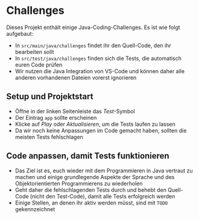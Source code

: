 # Challenges

Dieses Projekt enthält einige Java-Coding-Challenges. Es ist wie folgt aufgebaut:

- In `src/main/java/challenges` findet ihr den Quell-Code, den ihr bearbeiten sollt
- In `src/test/java/challenges` finden sich die Tests, die automatisch euren Code prüfen
- Wir nutzen die Java Integration von VS-Code und können daher alle anderen vorhandenen Dateien vorerst ignorieren

## Setup und Projektstart

- Öffne in der linken Seitenleiste das _Test_-Symbol
- Der Eintrag `app` sollte erscheinen
- Klicke auf _Play_ oder _Aktualisieren_, um die Tests laufen zu lassen
- Da wir noch keine Anpassungen im Code gemacht haben, sollten die meisten Tests fehlschlagen

## Code anpassen, damit Tests funktionieren

- Das Ziel ist es, euch wieder mit dem Programmieren in Java vertraut zu machen und einige grundlegende Aspekte der Sprache und des Objektorientierten Programmierens zu wiederholen
- Geht daher die fehlschlagenden Tests durch und behebt den Quell-Code (nicht den Test-Code), damit alle Tests erfolgreich werden
- Einige Stellen, an denen ihr aktiv werden müsst, sind mit `TODO` gekennzeichnet
